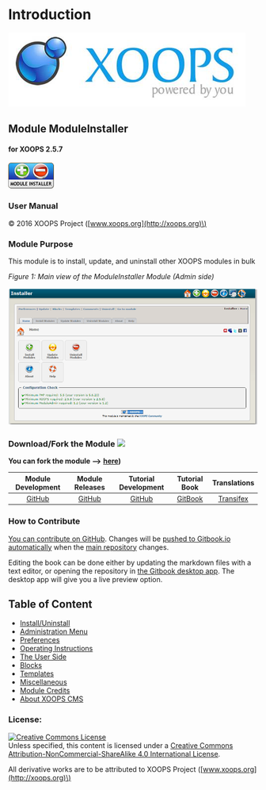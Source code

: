 # Introduction

![logoXoops.jpg](.gitbook/assets/logoxoops%20%281%29.jpg)

## Module ModuleInstaller

#### for XOOPS 2.5.7

![logoModule.png](.gitbook/assets/logomodule.png)

### User Manual

© 2016 XOOPS Project \([www.xoops.org](http://xoops.org)\)

### Module Purpose

This module is to install, update, and uninstall other XOOPS modules in bulk

 _Figure 1: Main view of the ModuleInstaller Module \(Admin side\)_

![image001.png](.gitbook/assets/image001.png)

### Download/Fork the Module ![](http://xoops.org/images/forkit.png)

**You can fork the module --&gt;** [**here**](https://github.com/XoopsModules25x/moduleinstaller)**\)**

| **Module Development** | **Module Releases** | **Tutorial Development** | **Tutorial Book** | **Translations** |
| :---: | :---: | :---: | :---: | :---: |
| [GitHub](https://github.com/XoopsModules25x/moduleinstaller) | [GitHub](https://github.com/XOOPS/XoopsModules25x/moduleinstaller/releases) | [GitHub](https://github.com/XoopsDocs/moduleinstaller-tutorial) | [GitBook](https://www.gitbook.com/book/xoops/moduleinstaller-tutorial/) | [Transifex](https://www.transifex.com/xoops/) |

### How to Contribute

[You can contribute on GitHub](https://github.com/XoopsDocs/moduleinstaller-tutorial). Changes will be [pushed to Gitbook.io automatically](https://www.gitbook.com/book/xoops/moduleinstaller-tutorial/activity) when the [main repository](https://github.com/XoopsDocs/moduleinstaller-tutorial) changes.

Editing the book can be done either by updating the markdown files with a text editor, or opening the repository in [the Gitbook desktop app](https://github.com/GitbookIO/editor/blob/master/README.md). The desktop app will give you a live preview option.

## Table of Content

* [Install/Uninstall](install-uninstall.md)
* [Administration Menu](administration-menu.md)
* [Preferences](preferences.md)
* [Operating Instructions](operating-instructions.md)
* [The User Side](the-user-side.md)
* [Blocks](blocks.md)
* [Templates](templates.md)
* [Miscellaneous](other.md) 
* [Module Credits](module-credits.md)
* [About XOOPS CMS](about-xoops-cms.md)

### License:

[![Creative Commons License](https://i.creativecommons.org/l/by-nc-sa/4.0/88x31.png)](http://creativecommons.org/licenses/by-nc-sa/4.0/)  
Unless specified, this content is licensed under a [Creative Commons Attribution-NonCommercial-ShareAlike 4.0 International License](http://creativecommons.org/licenses/by-nc-sa/4.0/).

All derivative works are to be attributed to XOOPS Project \([www.xoops.org](http://xoops.org)\)

